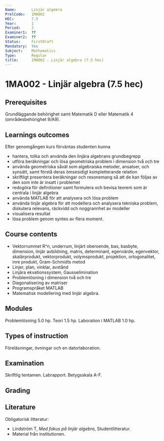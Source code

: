 ```yaml
---
Name:       Linjär algebra
PrelCode:   1MA002
HEC:        7.5
Year:       1
Period:     2
Examiner1:  ??    
Examiner2:  ??
Status:     FirstDraft
Mandatory:  Yes
Subject:    Mathematics
Type:       Regular
title:      1MA002 - Linjär algebra (7.5 hec)
---
```


# 1MA002 - Linjär algebra (7.5 hec)

## Prerequisites

Grundläggande behörighet samt Matematik D eller Matematik 4 (områdesbehörighet 9/A9).

## Learnings outcomes

Efter genomgången kurs förväntas studenten kunna

- hantera, tolka och använda den linjära algebrans grundbegrepp
- utföra beräkningar och lösa geometriska problem i dimension två och tre
- använda geometriska såväl som algebraiska metoder, ansatser, och synsätt, samt förstå deras ömsesidigt kompletterande relation
- skriftligt presentera beräkningar och resonemang så att de kan följas av den som inte är insatt i problemet
- redogöra för definitioner samt formulera och bevisa teorem som är centrala i linjär algebra
- använda MATLAB för att analysera och lösa problem
- använda linjär algebra för att modellera och analysera tekniska problem, diskutera relevans, räckvidd och noggrannhet av modeller
- visualisera resultat
- lösa problem genom syntes av flera moment. 

## Course contents

- Vektorrummet R^n, underrum, linjärt oberoende, bas, basbyte, dimension, linjär avbildning, matris, determinant, egenvärde, egenvektor, skalärprodukt, vektorprodukt, volymsprodukt, projektion, ortogonalitet, inre produkt, Gram-Schmidts metod 
- Linjer, plan, vinklar, avstånd 
- Linjära ekvationssystem, Gausselimination
- Problemlösning i dimension två och tre 
- Diagonalisering av matriser 
- Programspråket MATLAB
- Matematisk modellering med linjär algebra. 

## Modules

Problemlösning 5.0 hp. Teori 1.5 hp. Laboration i MATLAB 1.0 hp. 

## Types of instruction

Föreläsningar, övningar och en datorlaboration. 

## Examination

Skriftlig tentamen. Labrapport. Betygsskala A-F.

## Grading

## Literature

Obligatorisk litteratur: 

- Lindström T, *Med fokus på linjär algebra*, Studentlitteratur. 
- Material från institutionen. 